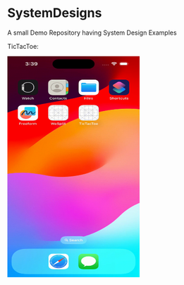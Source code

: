 # SystemDesigns
A small Demo Repository having System Design Examples


TicTacToe: 

<img src="TicTacToe/TicTacToe.gif" width="300" height="500">
